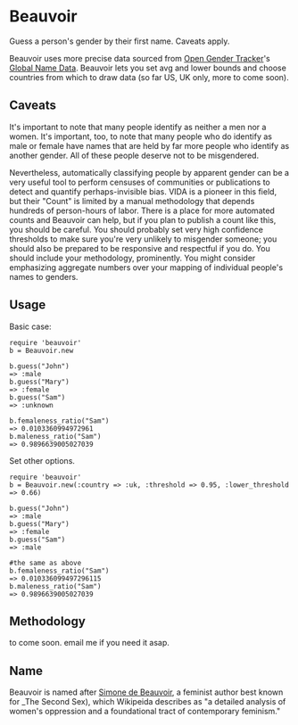 Beauvoir
========

Guess a person's gender by their first name. Caveats apply.

Beauvoir uses more precise data sourced from [Open Gender Tracker](http://opengendertracking.org/)'s [Global Name Data](https://github.com/OpenGenderTracking/globalnamedata). Beauvoir lets you set avg and lower bounds and choose countries from which to draw data (so far US, UK only, more to come soon).

Caveats
-------

It's important to note that many people identify as neither a men nor a women. It's important, too, to note that many people who do identify as male or female have names that are held by far more people who identify as another gender. All of these people deserve not to be misgendered.

Nevertheless, automatically classifying people by apparent gender can be a very useful tool to perform censuses of communities or publications to detect and quantify perhaps-invisible bias. VIDA is a pioneer in this field, but their \"Count\" is limited by a manual methodology that depends hundreds of person-hours of labor. There is a place for more automated counts and Beauvoir can help, but if you plan to publish a count like this, you should be careful. You should probably set very high confidence thresholds to make sure you're very unlikely to misgender someone; you should also be prepared to be responsive and respectful if you do. You should include your methodology, prominently. You might consider emphasizing aggregate numbers over your mapping of individual people's names to genders.

Usage
-----

Basic case:
````
require 'beauvoir'
b = Beauvoir.new

b.guess("John")
=> :male
b.guess("Mary")
=> :female
b.guess("Sam")
=> :unknown

b.femaleness_ratio("Sam")
=> 0.0103360994972961
b.maleness_ratio("Sam")
=> 0.9896639005027039
````

Set other options.
````
require 'beauvoir'
b = Beauvoir.new(:country => :uk, :threshold => 0.95, :lower_threshold => 0.66)

b.guess("John")
=> :male
b.guess("Mary")
=> :female
b.guess("Sam")
=> :male

#the same as above
b.femaleness_ratio("Sam")
=> 0.010336099497296115
b.maleness_ratio("Sam")
=> 0.9896639005027039
````

Methodology
-----------
to come soon. email me if you need it asap.

Name
----
Beauvoir is named after [Simone de Beauvoir](http://en.wikipedia.org/wiki/Simone_de_Beauvoir), a feminist author best known for _The Second Sex), which Wikipeida describes as "a detailed analysis of women's oppression and a foundational tract of contemporary feminism."
